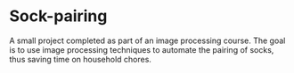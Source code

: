 # Sock-pairing
A small project completed as part of an image processing course. The goal is to use image processing techniques to automate the pairing of socks, thus saving time on household chores.
